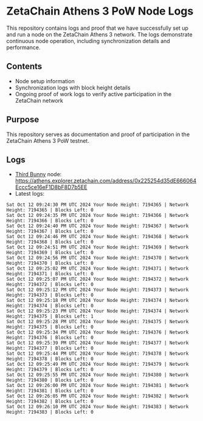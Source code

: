 # ZetaChain Athens 3 PoW Node Logs
This repository contains logs and proof that we have successfully set up and run a node on the ZetaChain Athens 3 network. The logs demonstrate continuous node operation, including synchronization details and performance.

## Contents
- Node setup information
- Synchronization logs with block height details
- Ongoing proof of work logs to verify active participation in the ZetaChain network

## Purpose
This repository serves as documentation and proof of participation in the ZetaChain Athens 3 PoW testnet.

## Logs

- [Third Bunny](https://thirdbunny.xyz/) node: https://athens.explorer.zetachain.com/address/0x225254d35dE666064Eccc5ce16eF1D8bF8D7b5EE
- Latest logs:
```
Sat Oct 12 09:24:30 PM UTC 2024 Your Node Height: 7194365 | Network Height: 7194365 | Blocks Left: 0
Sat Oct 12 09:24:35 PM UTC 2024 Your Node Height: 7194366 | Network Height: 7194366 | Blocks Left: 0
Sat Oct 12 09:24:40 PM UTC 2024 Your Node Height: 7194367 | Network Height: 7194367 | Blocks Left: 0
Sat Oct 12 09:24:46 PM UTC 2024 Your Node Height: 7194368 | Network Height: 7194368 | Blocks Left: 0
Sat Oct 12 09:24:51 PM UTC 2024 Your Node Height: 7194369 | Network Height: 7194369 | Blocks Left: 0
Sat Oct 12 09:24:56 PM UTC 2024 Your Node Height: 7194370 | Network Height: 7194370 | Blocks Left: 0
Sat Oct 12 09:25:02 PM UTC 2024 Your Node Height: 7194371 | Network Height: 7194371 | Blocks Left: 0
Sat Oct 12 09:25:07 PM UTC 2024 Your Node Height: 7194372 | Network Height: 7194372 | Blocks Left: 0
Sat Oct 12 09:25:12 PM UTC 2024 Your Node Height: 7194373 | Network Height: 7194373 | Blocks Left: 0
Sat Oct 12 09:25:18 PM UTC 2024 Your Node Height: 7194374 | Network Height: 7194374 | Blocks Left: 0
Sat Oct 12 09:25:23 PM UTC 2024 Your Node Height: 7194374 | Network Height: 7194375 | Blocks Left: 1
Sat Oct 12 09:25:28 PM UTC 2024 Your Node Height: 7194375 | Network Height: 7194375 | Blocks Left: 0
Sat Oct 12 09:25:34 PM UTC 2024 Your Node Height: 7194376 | Network Height: 7194376 | Blocks Left: 0
Sat Oct 12 09:25:39 PM UTC 2024 Your Node Height: 7194377 | Network Height: 7194377 | Blocks Left: 0
Sat Oct 12 09:25:44 PM UTC 2024 Your Node Height: 7194378 | Network Height: 7194378 | Blocks Left: 0
Sat Oct 12 09:25:49 PM UTC 2024 Your Node Height: 7194379 | Network Height: 7194379 | Blocks Left: 0
Sat Oct 12 09:25:55 PM UTC 2024 Your Node Height: 7194380 | Network Height: 7194380 | Blocks Left: 0
Sat Oct 12 09:26:00 PM UTC 2024 Your Node Height: 7194381 | Network Height: 7194381 | Blocks Left: 0
Sat Oct 12 09:26:05 PM UTC 2024 Your Node Height: 7194382 | Network Height: 7194382 | Blocks Left: 0
Sat Oct 12 09:26:10 PM UTC 2024 Your Node Height: 7194383 | Network Height: 7194383 | Blocks Left: 0
```
